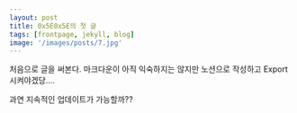 ```yaml
---
layout: post
title: 0x5E0x5E의 첫 글
tags: [frontpage, jekyll, blog]
image: '/images/posts/7.jpg'
---
```


처음으로 글을 써본다.
마크다운이 아직 익숙하지는 않지만
노션으로 작성하고 Export 시켜야겠당....

과연 지속적인 업데이트가 가능할까??
